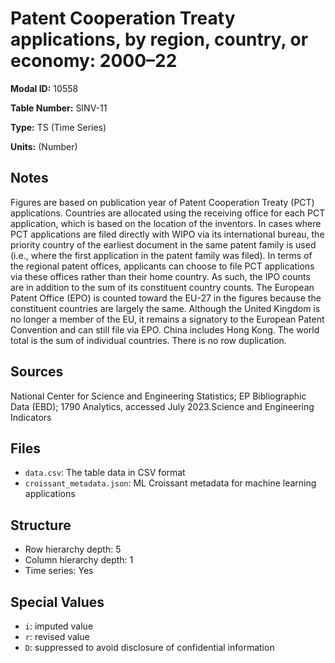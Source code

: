 # Patent Cooperation Treaty applications, by region, country, or economy: 2000–22

**Modal ID:** 10558

**Table Number:** SINV-11

**Type:** TS (Time Series)

**Units:** (Number)

## Notes

Figures are based on publication year of Patent Cooperation Treaty (PCT) applications. Countries are allocated using the receiving office for each PCT application, which is based on the location of the inventors. In cases where PCT applications are filed directly with WIPO via its international bureau, the priority country of the earliest document in the same patent family is used (i.e., where the first application in the patent family was filed). In terms of the regional patent offices, applicants can choose to file PCT applications via these offices rather than their home country. As such, the IPO counts are in addition to the sum of its constituent country counts. The European Patent Office (EPO) is counted toward the EU-27 in the figures because the constituent countries are largely the same. Although the United Kingdom is no longer a member of the EU, it remains a signatory to the European Patent Convention and can still file via EPO. China includes Hong Kong. The world total is the sum of individual countries. There is no row duplication.

## Sources

National Center for Science and Engineering Statistics; EP Bibliographic Data (EBD); 1790 Analytics, accessed July 2023.Science and Engineering Indicators

## Files

- `data.csv`: The table data in CSV format
- `croissant_metadata.json`: ML Croissant metadata for machine learning applications

## Structure

- Row hierarchy depth: 5
- Column hierarchy depth: 1
- Time series: Yes

## Special Values

- `i`: imputed value
- `r`: revised value
- `D`: suppressed to avoid disclosure of confidential information
